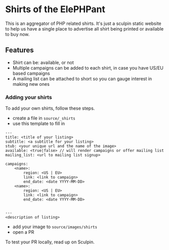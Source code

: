 Shirts of the ElePHPant
=====================

This is an aggregator of PHP related shirts.
It's just a sculpin static website to help us have a single place to advertise all shirt being printed or available to buy now.

## Features

- Shirt can be: available, or not
- Multiple campaigns can be added to each shirt, in case you have US/EU based campaigns
- A mailing list can be attached to short so you can gauge interest in making new ones

### Adding your shirts

To add your own shirts, follow these steps.

- create a file in `source/_shirts`
- use this template to fill in

```
---
title: <title of your listing>
subtitle: <a subtitle for your listing>
stub: <your unique url and the name of the image>
available: <true|false> // will render campaigns or offer mailing list
mailing_list: <url to mailing list signup>

campaigns:
    <name>:
        region: <US | EU>
        link: <link to campaign>
        end_date: <date YYYY-MM-DD>
    <name>:
        region: <US | EU>
        link: <link to campaign>
        end_date: <date YYYY-MM-DD>


---
<description of listing>
```

- add your image to `source/images/shirts`
- open a PR

To test your PR locally, read up on Sculpin.
